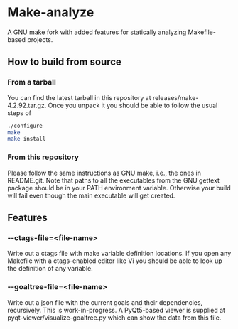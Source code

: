 # Make-analyze

A GNU make fork with added features for statically analyzing Makefile-based projects.

## How to build from source

### From a tarball

You can find the latest tarball in this repository at releases/make-4.2.92.tar.gz.
Once you unpack it you should be able to follow the usual steps of

```bash
./configure
make
make install
```

### From this repository

Please follow the same instructions as GNU make, i.e., the ones in README.git. Note that paths to all the executables from the GNU gettext package should be in your PATH environment variable. Otherwise your build will fail even though the main executable will get created.

## Features

### --ctags-file=&lt;file-name&gt;

Write out a ctags file with make variable definition locations. If you open any Makefile with a ctags-enabled editor like Vi you should be able to look up the definition of any variable.

### --goaltree-file=&lt;file-name&gt;

Write out a json file with the current goals and their dependencies, recursively. This is work-in-progress. A PyQt5-based viewer is supplied at pyqt-viewer/visualize-goaltree.py which can show the data from this file.